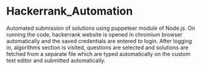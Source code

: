 # Hackerrank_Automation
Automated submission of solutions using puppeteer module of Node.js.
On running the code, hackerrank website is opened in chromium browser automatically and the saved credentials are entered to login. After logging in, algorithms section is
visited, questions are selected and solutions are fetched from a separate file which are typed automatically on the custom test editor and submitted automatically.
